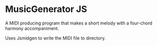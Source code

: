 # MusicGenerator JS

A MIDI producing program that makes a short melody with a four-chord harmony accompaniment.

Uses Jsmidgen to write the MIDI file to directory.


